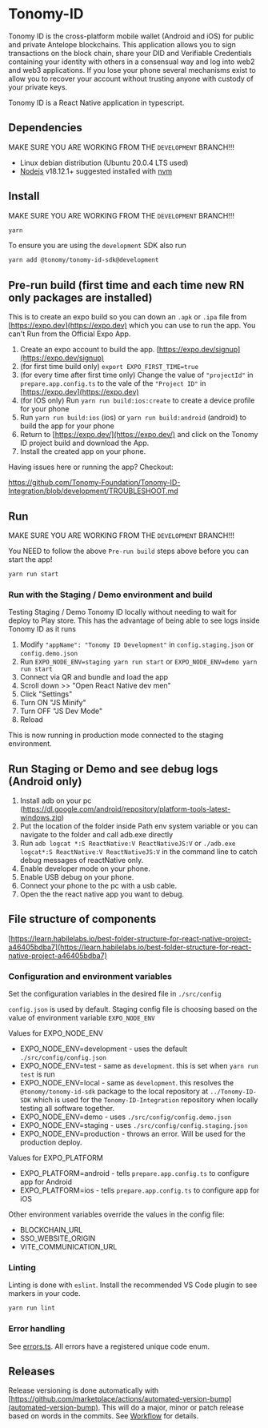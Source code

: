 # Tonomy-ID

Tonomy ID is the cross-platform mobile wallet (Android and iOS) for public and private Antelope blockchains. This application allows you to sign transactions on the block chain, share your DID and Verifiable Credentials containing your identity with others in a consensual way and log into web2 and web3 applications. If you lose your phone several mechanisms exist to allow you to recover your account without trusting anyone with custody of your private keys.

Tonomy ID is a React Native application in typescript.

## Dependencies

MAKE SURE YOU ARE WORKING FROM THE `DEVELOPMENT` BRANCH!!!

- Linux debian distribution (Ubuntu 20.0.4 LTS used)
- [Nodejs](https://nodejs.org) v18.12.1+ suggested installed with [nvm](https://github.com/nvm-sh/nvm)

## Install

MAKE SURE YOU ARE WORKING FROM THE `DEVELOPMENT` BRANCH!!!

```bash
yarn
```

To ensure you are using the `development` SDK also run

```bash
yarn add @tonomy/tonomy-id-sdk@development
```

## Pre-run build (first time and each time new RN only packages are installed)

This is to create an expo build so you can down an `.apk` or `.ipa` file from [https://expo.dev](https://expo.dev) which you can use to run the app. You can't Run from the Official Expo App.

1. Create an expo account to build the app. [https://expo.dev/signup](https://expo.dev/signup)
2. (for first time build only) `export EXPO_FIRST_TIME=true`
3. (for every time after first time only) Change the value of `"projectId"` in `prepare.app.config.ts` to the vale of the `"Project ID"` in [https://expo.dev](https://expo.dev)
4. (for IOS only) Run `yarn run build:ios:create` to create a device profile for your phone
5. Run `yarn run build:ios` (ios) or `yarn run build:android` (android) to build the app for your phone
6. Return to [https://expo.dev/](https://expo.dev/) and click on the Tonomy ID project build and download the App.
7. Install the created app on your phone.

Having issues here or running the app? Checkout:

<https://github.com/Tonomy-Foundation/Tonomy-ID-Integration/blob/development/TROUBLESHOOT.md>

## Run

MAKE SURE YOU ARE WORKING FROM THE `DEVELOPMENT` BRANCH!!!

You NEED to follow the above `Pre-run build` steps above before you can start the app!

```bash
yarn run start
```

### Run with the Staging / Demo environment and build

Testing Staging / Demo Tonomy ID locally without needing to wait for deploy to Play store. This has the advantage of being able to see logs inside Tonomy ID as it runs

1. Modify `"appName": "Tonomy ID Development"` in `config.staging.json` or `config.demo.json`
2. Run `EXPO_NODE_ENV=staging yarn run start` or `EXPO_NODE_ENV=demo yarn run start`
3. Connect via QR and bundle and load the app
4. Scroll down >> "Open React Native dev men"
5. Click "Settings"
6. Turn ON "JS Minify"
7. Turn OFF "JS Dev Mode"
8. Reload

This is now running in production mode connected to the staging environment.

## Run Staging or Demo and see debug logs (Android only)

1. Install adb on your pc (<https://dl.google.com/android/repository/platform-tools-latest-windows.zip>)
2. Put the location of the folder inside Path env system variable or you can navigate to the folder and call adb.exe directly
3. Run `adb logcat *:S ReactNative:V ReactNativeJS:V` or `./adb.exe logcat*:S ReactNative:V ReactNativeJS:V` in the command line to catch debug messages of reactNative only.
4. Enable developer mode on your phone.
5. Enable USB debug on your phone.
6. Connect your phone to the pc with a usb cable.
7. Open the the react native app you want to debug.

## File structure of components

[https://learn.habilelabs.io/best-folder-structure-for-react-native-project-a46405bdba7](https://learn.habilelabs.io/best-folder-structure-for-react-native-project-a46405bdba7)

### Configuration and environment variables

Set the configuration variables in the desired file in `./src/config`

`config.json` is used by default. Staging config file is choosing based on the value of environment variable `EXPO_NODE_ENV`

Values for EXPO_NODE_ENV

- EXPO_NODE_ENV=development - uses the default `./src/config/config.json`
- EXPO_NODE_ENV=test - same as `development`. this is set when `yarn run test` is run
- EXPO_NODE_ENV=local - same as `development`. this resolves the `@tonomy/tonomy-id-sdk` package to the local repository at `../Tonomy-ID-SDK` which is used for the `Tonomy-ID-Integration` repository when locally testing all software together.
- EXPO_NODE_ENV=demo - uses `./src/config/config.demo.json`
- EXPO_NODE_ENV=staging - uses `./src/config/config.staging.json`
- EXPO_NODE_ENV=production - throws an error. Will be used for the production deploy.

Values for EXPO_PLATFORM

- EXPO_PLATFORM=android - tells `prepare.app.config.ts` to configure app for Android
- EXPO_PLATFORM=ios - tells `prepare.app.config.ts` to configure app for iOS

Other environment variables override the values in the config file:

- BLOCKCHAIN_URL
- SSO_WEBSITE_ORIGIN
- VITE_COMMUNICATION_URL

### Linting

Linting is done with `eslint`. Install the recommended VS Code plugin to see markers in your code.

```bash
yarn run lint
```

### Error handling

See [errors.ts](./src/utils/errors.ts). All errors have a registered unique code enum.

## Releases

Release versioning is done automatically with [https://github.com/marketplace/actions/automated-version-bump](automated-version-bump). This will do a major, minor or patch release based on words in the commits. See [Workflow](https://github.com/marketplace/actions/automated-version-bump#workflow) for details.
